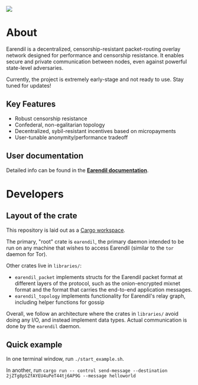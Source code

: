 ![](https://www.gitbook.com/cdn-cgi/image/width=40,dpr=2,height=40,fit=contain,format=auto/https%3A%2F%2F2883814063-files.gitbook.io%2F~%2Ffiles%2Fv0%2Fb%2Fgitbook-x-prod.appspot.com%2Fo%2Fspaces%252FJ1kEaMoiT7xVUWAPVbNQ%252Ficon%252FSVWPlrZB5aoRflZ3Mvqp%252Fpath856.png%3Falt%3Dmedia%26token%3D58e9a929-7718-43ef-8d62-12d9475b0e5d)

# About

Earendil is a decentralized, censorship-resistant packet-routing overlay network designed for performance and censorship resistance. It enables secure and private communication between nodes, even against powerful state-level adversaries.

Currently, the project is extremely early-stage and not ready to use. Stay tuned for updates!

## Key Features

- Robust censorship resistance
- Confederal, non-egalitarian topology
- Decentralized, sybil-resistant incentives based on micropayments
- User-tunable anonymity/performance tradeoff

## User documentation

Detailed info can be found in the **[Earendil documentation](https://docs.earendil.network)**.

# Developers

## Layout of the crate

This repository is laid out as a [Cargo workspace](https://doc.rust-lang.org/book/ch14-03-cargo-workspaces.html).

The primary, "root" crate is `earendil`, the primary daemon intended to be run on any machine that wishes to access Earendil (similar to the `tor` daemon for Tor).

Other crates live in `libraries/`:

- `earendil_packet` implements structs for the Earendil packet format at different layers of the protocol, such as the onion-encrypted mixnet format and the format that carries the end-to-end application messages.
- `earendil_topology` implements functionality for Earendil's relay graph, including helper functions for gossip

Overall, we follow an architecture where the crates in `libraries/` avoid doing any I/O, and instead implement data types. Actual communication is done by the `earendil` daemon.

## Quick example

In one terminal window, run `./start_example.sh`.

In another, run `cargo run -- control send-message --destination 2jZTg8pSZfAYEU4uPeT44tj6AP9G --message helloworld`
